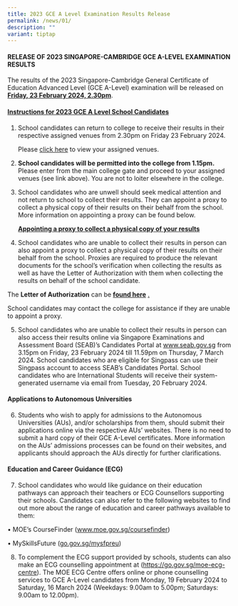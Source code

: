 ```yaml
---
title: 2023 GCE A Level Examination Results Release
permalink: /news/01/
description: ""
variant: tiptap
---
```

<h4>RELEASE OF 2023 SINGAPORE-CAMBRIDGE GCE A-LEVEL EXAMINATION RESULTS</h4>
<p>The results of the 2023 Singapore-Cambridge General Certificate of Education
Advanced Level (GCE A-Level) examination will be released on <strong><u>Friday, 23 February 2024, 2.30pm</u></strong>.</p>
<h4><strong><u>Instructions for 2023 GCE A Level School Candidates</u></strong></h4>
<ol data-tight="true" class="tight">
<li>
<p>School candidates can return to college to receive their results in their
respective assigned venues from 2.30pm on Friday 23 February 2024.</p>
<p>Please <a href="/files/News/Venues.pdf" rel="noopener noreferrer nofollow" target="_blank">click here</a> to
view your assigned venues.</p>
<p></p>
</li>
<li>
<p><strong>School candidates will be permitted into the college from 1.15pm.</strong> Please
enter from the main college gate and proceed to your assigned venues (see
link above). You are not to loiter elsewhere in the college.</p>
<p></p>
</li>
<li>
<p>School candidates who are unwell should seek medical attention and not
return to school to collect their results. They can appoint a proxy to
collect a physical copy of their results on their behalf from the school.
More information on appointing a proxy can be found below.</p>
<p></p>
<p><strong><u>Appointing a proxy to collect a physical copy of your results</u></strong>
</p>
</li>
<li>
<p>School candidates who are unable to collect their results in person can
also appoint a proxy to collect a physical copy of their results on their
behalf from the school. Proxies are required to produce the relevant documents
for the school’s verification when collecting the results as well as have
the Letter of Authorization with them when collecting the results on behalf
of the school candidate.</p>
</li>
</ol>
<p>The <strong>Letter of Authorization</strong> can be <strong><a href="/files/News/YIJC_Letter_of_Authorisation.pdf" rel="noopener noreferrer nofollow" target="_blank">found here</a></strong> 
<a href="/files/News/YIJC_Letter_of_Authorisation.pdf" rel="noopener noreferrer nofollow" target="_blank">.</a>
</p>
<p>School candidates may contact the college for assistance if they are unable
to appoint a proxy.</p>
<ol start="5" data-tight="true" class="tight">
<li>
<p>School candidates who are unable to collect their results in person can
also access their results online via Singapore Examinations and Assessment
Board (SEAB)’s Candidates Portal at <a href="www.seab.gov.sg" rel="noopener noreferrer nofollow" target="_blank">www.seab.gov.sg</a> from 3.15pm on Friday, 23 February
2024 till 11.59pm on Thursday, 7 March 2024. School candidates who are
eligible for Singpass can use their Singpass account to access SEAB’s Candidates
Portal. School candidates who are International Students will receive their
system-generated username via email from Tuesday, 20 February 2024.</p>
</li>
</ol>
<h4><strong>Applications to Autonomous Universities</strong></h4>
<ol start="6" data-tight="true" class="tight">
<li>
<p>Students who wish to apply for admissions to the Autonomous Universities
(AUs), and/or scholarships from them, should submit their applications
online via the respective AUs’ websites. There is no need to submit a hard
copy of their GCE A-Level certificates. More information on the AUs’ admissions
processes can be found on their websites, and applicants should approach
the AUs directly for further clarifications.</p>
</li>
</ol>
<h4><strong>Education and Career Guidance (ECG)</strong></h4>
<ol start="7" data-tight="true" class="tight">
<li>
<p>School candidates who would like guidance on their education pathways
can approach their teachers or ECG Counsellors supporting their schools.
Candidates can also refer to the following websites to find out more about
the range of education and career pathways available to them:</p>
</li>
</ol>
<p>• MOE’s CourseFinder (<a href="http://www.moe.gov.sg/coursefinder" rel="noopener noreferrer nofollow" target="_blank">www.moe.gov.sg/coursefinder</a>)</p>
<p>• MySkillsFuture (<a href="https://go.gov.sg/mysfpreu" rel="noopener noreferrer nofollow" target="_blank">go.gov.sg/mysfpreu</a>)</p>
<p></p>
<ol start="8" data-tight="true" class="tight">
<li>
<p>To complement the ECG support provided by schools, students can also make
an ECG counselling appointment at (<a href="https://go.gov.sg/moe-ecg-centre" rel="noopener noreferrer nofollow" target="_blank">https://go.gov.sg/moe-ecg-centre</a>).
The MOE ECG Centre offers online or phone counselling services to GCE A-Level
candidates from Monday, 19 February 2024 to Saturday, 16 March 2024 (Weekdays:
9.00am to 5.00pm; Saturdays: 9.00am to 12.00pm).</p>
</li>
</ol>
<p></p>
